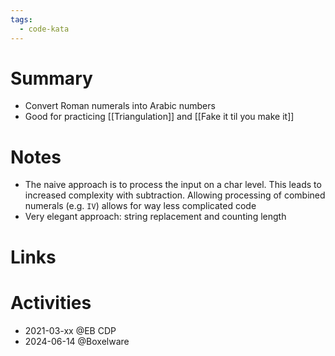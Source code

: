 ```yaml
---
tags:
  - code-kata
---
```

# Summary

- Convert Roman numerals into Arabic numbers
- Good for practicing [[Triangulation]] and [[Fake it til you make it]]

# Notes

- The naive approach is to process the input on a char level. This leads to increased complexity with subtraction. Allowing processing of combined numerals (e.g. `IV`) allows for way less complicated code
- Very elegant approach: string replacement and counting length

# Links

# Activities

- 2021-03-xx @EB CDP
- 2024-06-14 @Boxelware
